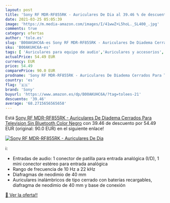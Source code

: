 ```yaml
---
layout: post
title: 'Sony RF MDR-RF855RK - Auriculares De Dia al 39.46 % de descuento'
date: 2021-03-25 05:05:39
image: 'https://m.media-amazon.com/images/I/41wwZ+L5hoL._SL400_.jpg'
comments: true
category: ofertas
author: 'tole.es'
slug: 'B00AKUHC6A-es Sony RF MDR-RF855RK - Auriculares De Diadema Cerrados Para...'
sku: 'B00AKUHC6A-es'
tags: [ 'Auriculares para equipo de audio','Auriculares y accesorios','Electrónica','sony','television', ]
actualPrice: 54.49 EUR
currency: EUR
price: 54.49
comparePrice: 90.0 EUR
prodname: 'Sony RF MDR-RF855RK - Auriculares De Diadema Cerrados Para Television Sin Bluetooth  Color Negro'
country: 'es'
flag: '🇪🇸'
brand: 'Sony'
buyurl: 'https://www.amazon.es/dp/B00AKUHC6A/?tag=tolees-21'
descuento: '39.46'
average: '68.2715656565658'
---
```


Está [Sony RF MDR-RF855RK - Auriculares De Diadema Cerrados Para Television Sin Bluetooth  Color Negro](https://www.amazon.es/dp/B00AKUHC6A/?tag=tolees-21) con 39.46 de descuento por 54.49 EUR (original: 90.0 EUR) en el siguiente enlace!

[![Sony RF MDR-RF855RK - Auriculares De Dia](https://m.media-amazon.com/images/I/41wwZ+L5hoL._SL400_.jpg)](https://www.amazon.es/dp/B00AKUHC6A/?tag=tolees-21)

ℹ️:

- Entradas de audio: 1 conector de patilla para entrada analógica (I/D), 1 mini conector estéreo para entrada analógica
- Rango de frecuencia de 10 Hz a 22 kHz
- Diafragmas de neodimio de 40 mm
- Auriculares inalámbricos de tipo cerrado con baterías recargables, diafragma de neodimio de 40 mm y base de conexión

[🛒 Ver la oferta!!](https://www.amazon.es/dp/B00AKUHC6A/?tag=tolees-21)
